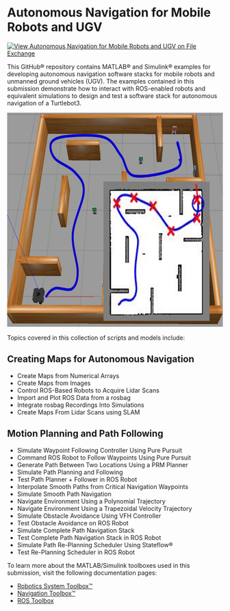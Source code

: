 # Autonomous Navigation for Mobile Robots and UGV
<!-- This is the "Title of the contribution" that was approved during the Community Contribution Review Process --> 

[![View Autonomous Navigation for Mobile Robots and UGV on File Exchange](https://www.mathworks.com/matlabcentral/images/matlab-file-exchange.svg)](https://www.mathworks.com/matlabcentral/fileexchange/95998-autonomous-navigation-for-mobile-robots-and-ugv) 
<!-- Add this icon to the README if this repo also appears on File Exchange via the "Connect to GitHub" feature --> 

This GitHub&reg; repository contains MATLAB&reg; and Simulink&reg; examples for developing autonomous navigation software stacks for mobile robots and unmanned ground vehicles (UGV). The examples contained in this submission demonstrate how to interact with ROS-enabled robots and equivalent simulations to design and test a software stack for autonomous navigation of a Turtlebot3.

<img src="MSRA_UGV_Navigation.JPG" width="700" height="500">

Topics covered in this collection of scripts and models include:
## Creating Maps for Autonomous Navigation
* Create Maps from Numerical Arrays
* Create Maps from Images
* Control ROS-Based Robots to Acquire Lidar Scans
* Import and Plot ROS Data from a rosbag
* Integrate rosbag Recordings Into Simulations
* Create Maps From Lidar Scans using SLAM
## Motion Planning and Path Following
* Simulate Waypoint Following Controller Using Pure Pursuit
* Command ROS Robot to Follow Waypoints Using Pure Pursuit
* Generate Path Between Two Locations Using a PRM Planner
* Simulate Path Planning and Following
* Test Path Planner + Follower in ROS Robot 
* Interpolate Smooth Paths from Critical Navigation Waypoints
* Simulate Smooth Path Navigation
* Navigate Environment Using a Polynomial Trajectory
* Navigate Environment Using a Trapezoidal Velocity Trajectory
* Simulate Obstacle Avoidance Using VFH Controller
* Test Obstacle Avoidance on ROS Robot
* Simulate Complete Path Navigation Stack
* Test Complete Path Navigation Stack in ROS Robot
* Simulate Path Re-Planning Scheduler Using Stateflow&reg;
* Test Re-Planning Scheduler in ROS Robot


To learn more about the MATLAB/Simulink toolboxes used in this submission, visit the following documentation pages:

- [Robotics System Toolbox&trade;](https://www.mathworks.com/help/robotics/examples.html)
- [Navigation Toolbox&trade;](https://www.mathworks.com/help/nav/examples.html)
- [ROS Toolbox](https://www.mathworks.com/help/ros/examples.html)


